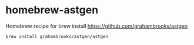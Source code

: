 # homebrew-astgen

Homebrew recipe for brew install https://github.com/grahambrooks/astgen

```sh
brew install grahambrooks/astgen/astgen
```
